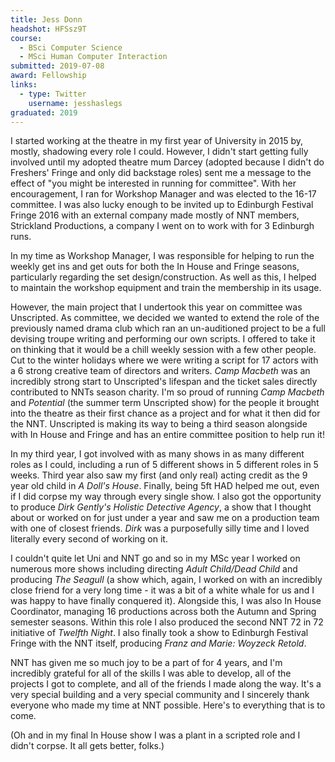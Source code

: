 ```yaml
---
title: Jess Donn
headshot: HFSsz9T
course:
  - BSci Computer Science
  - MSci Human Computer Interaction
submitted: 2019-07-08
award: Fellowship
links:
  - type: Twitter
    username: jesshaslegs
graduated: 2019
---
```


I started working at the theatre in my first year of University in 2015 by, mostly, shadowing every role I could. However, I didn't start getting fully involved until my adopted theatre mum Darcey (adopted because I didn't do Freshers' Fringe and only did backstage roles) sent me a message to the effect of "you might be interested in running for committee". With her encouragement, I ran for Workshop Manager and was elected to the 16-17 committee. I was also lucky enough to be invited up to Edinburgh Festival Fringe 2016 with an external company made mostly of NNT members, Strickland Productions, a company I went on to work with for 3 Edinburgh runs.

In my time as Workshop Manager, I was responsible for helping to run the weekly get ins and get outs for both the In House and Fringe seasons, particularly regarding the set design/construction. As well as this, I helped to maintain the workshop equipment and train the membership in its usage.

However, the main project that I undertook this year on committee was Unscripted. As committee, we decided we wanted to extend the role of the previously named drama club which ran an un-auditioned project to be a full devising troupe writing and performing our own scripts. I offered to take it on thinking that it would be a chill weekly session with a few other people. Cut to the winter holidays where we were writing a script for 17 actors with a 6 strong creative team of directors and writers. *Camp Macbeth* was an incredibly strong start to Unscripted's lifespan and the ticket sales directly contributed to NNTs season charity. I'm so proud of running *Camp Macbeth* and *Potential* (the summer term Unscripted show) for the people it brought into the theatre as their first chance as a project and for what it then did for the NNT. Unscripted is making its way to being a third season alongside with In House and Fringe and has an entire committee position to help run it!

In my third year, I got involved with as many shows in as many different roles as I could, including a run of 5 different shows in 5 different roles in 5 weeks. Third year also saw my first (and only real) acting credit as the 9 year old child in *A Doll's House*. Finally, being 5ft HAD helped me out, even if I did corpse my way through every single show. I also got the opportunity to produce *Dirk Gently's Holistic Detective Agency*, a show that I thought about or worked on for just under a year and saw me on a production team with one of closest friends. *Dirk* was a purposefully silly time and I loved literally every second of working on it.

I couldn't quite let Uni and NNT go and so in my MSc year I worked on numerous more shows including directing *Adult Child/Dead Child* and producing *The Seagull* (a show which, again, I worked on with an incredibly close friend for a very long time - it was a bit of a white whale for us and I was happy to have finally conquered it). Alongside this, I was also In House Coordinator, managing 16 productions across both the Autumn and Spring semester seasons. Within this role I also produced the second NNT 72 in 72 initiative of *Twelfth Night*. I also finally took a show to Edinburgh Festival Fringe with the NNT itself, producing *Franz and Marie: Woyzeck Retold*.

NNT has given me so much joy to be a part of for 4 years, and I'm incredibly grateful for all of the skills I was able to develop, all of the projects I got to complete, and all of the friends I made along the way. It's a very special building and a very special community and I sincerely thank everyone who made my time at NNT possible. Here's to everything that is to come.

(Oh and in my final In House show I was a plant in a scripted role and I didn't corpse. It all gets better, folks.)
